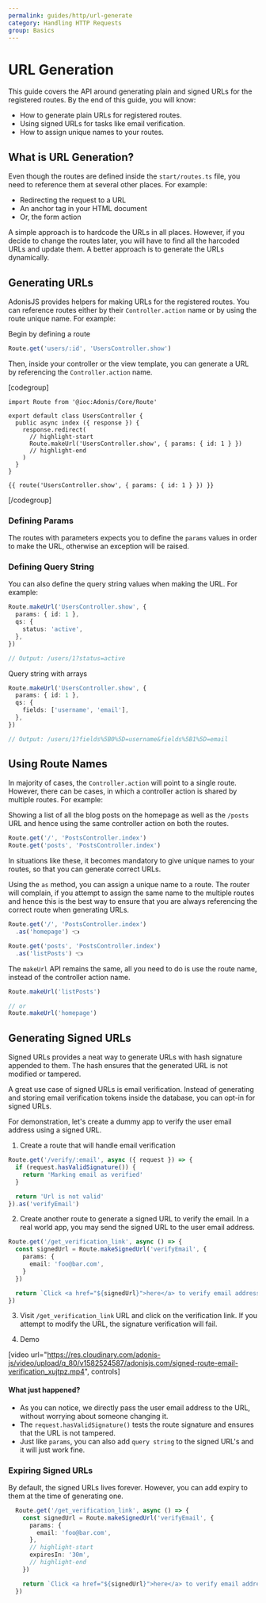 ```yaml
---
permalink: guides/http/url-generate
category: Handling HTTP Requests
group: Basics
---
```


# URL Generation
This guide covers the API around generating plain and signed URLs for the registered routes. By the end of this guide, you will know:

- How to generate plain URLs for registered routes.
- Using signed URLs for tasks like email verification.
- How to assign unique names to your routes.

## What is URL Generation?
Even though the routes are defined inside the `start/routes.ts` file, you need to reference them at several other places. For example:

- Redirecting the request to a URL
- An anchor tag in your HTML document
- Or, the form action

A simple approach is to hardcode the URLs in all places. However, if you decide to change the routes later, you will have to find all the harcoded URLs and update them. A better approach is to generate the URLs dynamically.

## Generating URLs
AdonisJS provides helpers for making URLs for the registered routes. You can reference routes either by their `Controller.action` name or by using the route unique name. For example:

Begin by defining a route

```ts
Route.get('users/:id', 'UsersController.show')
```

Then, inside your controller or the view template, you can generate a URL by referencing the `Controller.action` name.

[codegroup]
```ts{}{Inside JavaScript Code}
import Route from '@ioc:Adonis/Core/Route'

export default class UsersController {
  public async index ({ response }) {
    response.redirect(
      // highlight-start
      Route.makeUrl('UsersController.show', { params: { id: 1 } })
      // highlight-end
    )
  }
}
```

```edge{}{Inside View Templates}
{{ route('UsersController.show', { params: { id: 1 } }) }}
```
[/codegroup]

### Defining Params
The routes with parameters expects you to define the `params` values in order to make the URL, otherwise an exception will be raised.

### Defining Query String
You can also define the query string values when making the URL. For example:

```ts
Route.makeUrl('UsersController.show', {
  params: { id: 1 },
  qs: {
    status: 'active',
  },
})

// Output: /users/1?status=active
```

Query string with arrays

```ts
Route.makeUrl('UsersController.show', {
  params: { id: 1 },
  qs: {
    fields: ['username', 'email'],
  },
})

// Output: /users/1?fields%5B0%5D=username&fields%5B1%5D=email
```

## Using Route Names
In majority of cases, the `Controller.action` will point to a single route. However, there can be cases, in which a controller action is shared by multiple routes. For example:

Showing a list of all the blog posts on the homepage as well as the `/posts` URL and hence using the same controller action on both the routes.

```ts
Route.get('/', 'PostsController.index')
Route.get('posts', 'PostsController.index')
```

In situations like these, it becomes mandatory to give unique names to your routes, so that you can generate correct URLs.

Using the `as` method, you can assign a unique name to a route. The router will complain, if you attempt to assign the same name to the multiple routes and hence this is the best way to ensure that you are always referencing the correct route when generating URLs.

```ts
Route.get('/', 'PostsController.index')
  .as('homepage') 👈

Route.get('posts', 'PostsController.index')
  .as('listPosts') 👈
```

The `makeUrl` API remains the same, all you need to do is use the route name, instead of the controller action name.

```ts
Route.makeUrl('listPosts')

// or
Route.makeUrl('homepage')
```

## Generating Signed URLs
Signed URLs provides a neat way to generate URLs with hash signature appended to them. The hash ensures that the generated URL is not modified or tampered.

A great use case of signed URLs is email verification. Instead of generating and storing email verification tokens inside the database, you can opt-in for signed URLs. 

For demonstration, let's create a dummy app to verify the user email address using a signed URL.

1. Create a route that will handle email verification
  ```ts
  Route.get('/verify/:email', async ({ request }) => {
    if (request.hasValidSignature()) {
      return 'Marking email as verified'
    }

    return 'Url is not valid'
  }).as('verifyEmail')
  ```

2. Create another route to generate a signed URL to verify the email. In a real world app, you may send the signed URL to the user email address.
  ```ts
  Route.get('/get_verification_link', async () => {
    const signedUrl = Route.makeSignedUrl('verifyEmail', {
      params: {
        email: 'foo@bar.com',
      }
    })

    return `Click <a href="${signedUrl}">here</a> to verify email address`
  })
  ```

3. Visit `/get_verification_link` URL and click on the verification link. If you attempt to modify the URL, the signature verification will fail. 

4. Demo
  
  [video url="https://res.cloudinary.com/adonis-js/video/upload/q_80/v1582524587/adonisjs.com/signed-route-email-verification_xujtpz.mp4", controls]


#### What just happened?

- As you can notice, we directly pass the user email address to the URL, without worrying about someone changing it.
- The `request.hasValidSignature()` tests the route signature and ensures that the URL is not tampered.
- Just like `params`, you can also add `query string` to the signed URL's and it will just work fine.

### Expiring Signed URLs
By default, the signed URLs lives forever. However, you can add expiry to them at the time of generating one.

```ts
  Route.get('/get_verification_link', async () => {
    const signedUrl = Route.makeSignedUrl('verifyEmail', {
      params: {
        email: 'foo@bar.com',
      },
      // highlight-start
      expiresIn: '30m',
      // highlight-end
    })

    return `Click <a href="${signedUrl}">here</a> to verify email address`
  })
```
